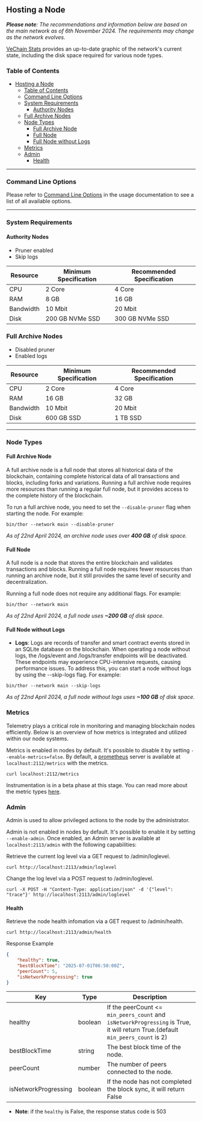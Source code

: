 ## Hosting a Node

_**Please note**: The recommendations and information below are based on the main network as of 6th November 2024. The
requirements may change as the network evolves._

[VeChain Stats](https://vechainstats.com/charts/#thor-size) provides an up-to-date graphic of the network's current
state, including the disk space required for various node types.

### Table of Contents

- [Hosting a Node](#hosting-a-node)
  - [Table of Contents](#table-of-contents)
  - [Command Line Options](#command-line-options)
  - [System Requirements](#system-requirements)
    - [Authority Nodes](#authority-nodes)
  - [Full Archive Nodes](#full-archive-nodes)
  - [Node Types](#node-types)
    - [Full Archive Node](#full-archive-node)
    - [Full Node](#full-node)
    - [Full Node without Logs](#full-node-without-logs)
  - [Metrics](#metrics)
  - [Admin](#admin)
    - [Health](#health)

---

### Command Line Options

Please refer to [Command Line Options](https://github.com/vechain/thor/blob/master/docs/usage.md#command-line-options) in the usage documentation to see a list of all
available options.

---

### System Requirements

#### Authority Nodes

- Pruner enabled
- Skip logs

| Resource  | Minimum Specification | Recommended Specification |
|-----------|-----------------------|---------------------------|
| CPU       | 2 Core                | 4 Core                    |
| RAM       | 8 GB                  | 16 GB                     |
| Bandwidth | 10 Mbit               | 20 Mbit                   |
| Disk      | 200 GB NVMe SSD       | 300 GB NVMe SSD           |

### Full Archive Nodes

- Disabled pruner
- Enabled logs

| Resource  | Minimum Specification | Recommended Specification |
|-----------|-----------------------|---------------------------|
| CPU       | 2 Core                | 4 Core                    |
| RAM       | 16 GB                 | 32 GB                     |
| Bandwidth | 10 Mbit               | 20 Mbit                   |
| Disk      | 600 GB SSD            | 1 TB SSD                  |

---

### Node Types

#### Full Archive Node

A full archive node is a full node that stores all historical data of the blockchain, containing complete historical
data of all transactions and blocks, including forks and variations. Running a full archive node requires more resources
than running a regular full node, but it provides access to the complete history of the blockchain.

To run a full archive node, you need to set the `--disable-pruner` flag when starting the node. For example:

```shell
bin/thor --network main --disable-pruner
```

_As of 22nd April 2024, an archive node uses over **400 GB** of disk space._

#### Full Node

A full node is a node that stores the entire blockchain and validates transactions and blocks. Running a full node
requires fewer resources than running an archive node, but it still provides the same level of security and
decentralization.

Running a full node does not require any additional flags. For example:

```shell
bin/thor --network main
```

_As of 22nd April 2024, a full node uses **~200 GB** of disk space._

#### Full Node without Logs

- **Logs**: Logs are records of transfer and smart contract events stored in an SQLite database on the blockchain. When
  operating a node without logs, the /logs/event and /logs/transfer endpoints will be deactivated.
  These endpoints may experience CPU-intensive requests, causing performance issues. To address this, you can start a
  node without logs by using the --skip-logs flag. For example:

```shell
bin/thor --network main --skip-logs
```

_As of 22nd April 2024, a full node without logs uses **~100 GB** of disk space._

### Metrics

Telemetry plays a critical role in monitoring and managing blockchain nodes efficiently.
Below is an overview of how metrics is integrated and utilized within our node systems.

Metrics is enabled in nodes by default. It's possible to disable it by setting  `--enable-metrics=false`.
By default, a [prometheus](https://prometheus.io/docs/introduction/overview/) server is available at
`localhost:2112/metrics` with the metrics.

```shell
curl localhost:2112/metrics
```

Instrumentation is in a beta phase at this stage. You can read more about the metric
types [here](https://prometheus.io/docs/concepts/metric_types/).

### Admin

Admin is used to allow privileged actions to the node by the administrator.

Admin is not enabled in nodes by default. It's possible to enable it by setting  `--enable-admin`. Once enabled, an
Admin server is available at `localhost:2113/admin` with the following capabilities:

Retrieve the current log level via a GET request to /admin/loglevel.

```shell
curl http://localhost:2113/admin/loglevel
```

Change the log level via a POST request to /admin/loglevel.

```shell
curl -X POST -H "Content-Type: application/json" -d '{"level": "trace"}' http://localhost:2113/admin/loglevel
```

#### Health

Retrieve the node health infomation via a GET request to /admin/health.

```shell
curl http://localhost:2113/admin/health
```

Response Example

```json
{
    "healthy": true,
    "bestBlockTime": "2025-07-01T06:50:00Z",
    "peerCount": 5,
    "isNetworkProgressing": true
}
```

|           Key         |           Type        |         Description       |
|-----------------------|-----------------------|---------------------------|
| healthy               | boolean               | If the peerCount <= `min_peers_count` and `isNetworkProgressing` is True, it will return True.(default `min_peers_count` is 2)|
| bestBlockTime         | string                | The best block time of the node.                     |
| peerCount             | number                | The number of peers connected to the node.                  |
| isNetworkProgressing  | boolean               | If the node has not completed the block sync, it will return False  |

- **Note**: if the `healthy` is False, the response status code is 503
